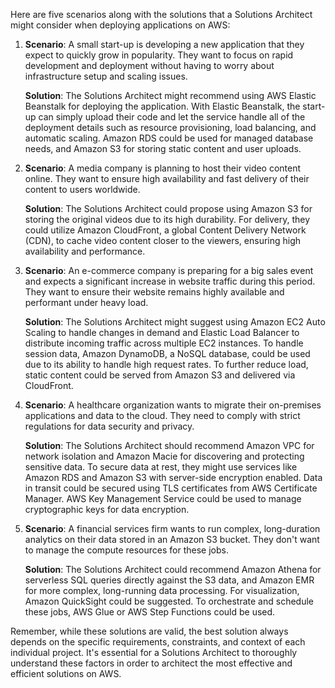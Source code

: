 Here are five scenarios along with the solutions that a Solutions Architect might consider when deploying applications on AWS:

1. **Scenario**: A small start-up is developing a new application that they expect to quickly grow in popularity. They want to focus on rapid development and deployment without having to worry about infrastructure setup and scaling issues.

    **Solution**: The Solutions Architect might recommend using AWS Elastic Beanstalk for deploying the application. With Elastic Beanstalk, the start-up can simply upload their code and let the service handle all of the deployment details such as resource provisioning, load balancing, and automatic scaling. Amazon RDS could be used for managed database needs, and Amazon S3 for storing static content and user uploads.

2. **Scenario**: A media company is planning to host their video content online. They want to ensure high availability and fast delivery of their content to users worldwide.

    **Solution**: The Solutions Architect could propose using Amazon S3 for storing the original videos due to its high durability. For delivery, they could utilize Amazon CloudFront, a global Content Delivery Network (CDN), to cache video content closer to the viewers, ensuring high availability and performance.

3. **Scenario**: An e-commerce company is preparing for a big sales event and expects a significant increase in website traffic during this period. They want to ensure their website remains highly available and performant under heavy load.

    **Solution**: The Solutions Architect might suggest using Amazon EC2 Auto Scaling to handle changes in demand and Elastic Load Balancer to distribute incoming traffic across multiple EC2 instances. To handle session data, Amazon DynamoDB, a NoSQL database, could be used due to its ability to handle high request rates. To further reduce load, static content could be served from Amazon S3 and delivered via CloudFront.

4. **Scenario**: A healthcare organization wants to migrate their on-premises applications and data to the cloud. They need to comply with strict regulations for data security and privacy.

    **Solution**: The Solutions Architect should recommend Amazon VPC for network isolation and Amazon Macie for discovering and protecting sensitive data. To secure data at rest, they might use services like Amazon RDS and Amazon S3 with server-side encryption enabled. Data in transit could be secured using TLS certificates from AWS Certificate Manager. AWS Key Management Service could be used to manage cryptographic keys for data encryption.

5. **Scenario**: A financial services firm wants to run complex, long-duration analytics on their data stored in an Amazon S3 bucket. They don't want to manage the compute resources for these jobs.

    **Solution**: The Solutions Architect could recommend Amazon Athena for serverless SQL queries directly against the S3 data, and Amazon EMR for more complex, long-running data processing. For visualization, Amazon QuickSight could be suggested. To orchestrate and schedule these jobs, AWS Glue or AWS Step Functions could be used.

Remember, while these solutions are valid, the best solution always depends on the specific requirements, constraints, and context of each individual project. It's essential for a Solutions Architect to thoroughly understand these factors in order to architect the most effective and efficient solutions on AWS.